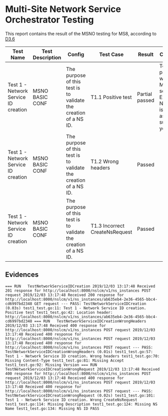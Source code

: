 # Multi-Site Network Service Orchestrator Testing
This report contains the result of the MSNO testing for MS8, according to [D3.6](https://www.5g-eve.eu/wp-content/uploads/2019/11/5g-eve-d3.6-interworking-test-suites.pdf)

| Test Name | Test Description | Config |Test Case | Result | Comments |
| --------- | ---------------- | ------ |--------- | ------ | -------- |
| Test 1 - Network Service ID creation | MSNO BASIC CONF | The purpose of this test is to validate the creation of a NS ID. | T1.1 Positive test | Partial passed | Test passed with the MS8 scope. Exception: Notification is not sent as is not supported yet |
| Test 1 - Network Service ID creation | MSNO BASIC CONF | The purpose of this test is to validate the creation of a NS ID. | T1.2 Wrong headers | Passed |  |
| Test 1 - Network Service ID creation | MSNO BASIC CONF | The purpose of this test is to validate the creation of a NS ID. | T1.3 Incorrect CreateNsRequest | Passed |  |

## Evidences

`
=== RUN   TestNetworkServiceIDCreation
2019/12/03 13:17:48 Received 201 response for http://localhost:8000/nslcm/v1/ns_instances POST request
2019/12/03 13:17:48 Received 200 response for http://localhost:8000/nslcm/v1/ns_instances/ab635eb4-2e36-4565-bbc4-cd6997bd2348 GET request
--- PASS: TestNetworkServiceIDCreation (0.03s)
    test1_test.go:11: Test 1 - Network Service ID creation. Positive test
    test1_test.go:42: Location header:  http://localhost:8000/nslcm/v1/ns_instances/ab635eb4-2e36-4565-bbc4-cd6997bd2348
=== RUN   TestNetworkServiceIDCreationWrongHeaders
2019/12/03 13:17:48 Received 400 response for http://localhost:8000/nslcm/v1/ns_instances POST request
2019/12/03 13:17:48 Received 400 response for http://localhost:8000/nslcm/v1/ns_instances POST request
2019/12/03 13:17:48 Received 400 response for http://localhost:8000/nslcm/v1/ns_instances POST request
--- PASS: TestNetworkServiceIDCreationWrongHeaders (0.01s)
    test1_test.go:57: Test 1 - Network Service ID creation. Wrong headers
    test1_test.go:70: Missing Content-Type
    test1_test.go:81: Missing Accept
    test1_test.go:92: Missing Version
=== RUN   TestNetworkServiceIDCreationWrongRequest
2019/12/03 13:17:48 Received 400 response for http://localhost:8000/nslcm/v1/ns_instances POST request
2019/12/03 13:17:48 Received 400 response for http://localhost:8000/nslcm/v1/ns_instances POST request
2019/12/03 13:17:48 Received 400 response for http://localhost:8000/nslcm/v1/ns_instances POST request
--- PASS: TestNetworkServiceIDCreationWrongRequest (0.02s)
    test1_test.go:101: Test 1 - Network Service ID creation. Wrong CreateNsRequest
    test1_test.go:114: Missing Description
    test1_test.go:124: Missing NS Name
    test1_test.go:134: Missing NS ID
PASS
`